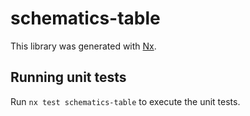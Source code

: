 # schematics-table

This library was generated with [Nx](https://nx.dev).

## Running unit tests

Run `nx test schematics-table` to execute the unit tests.
